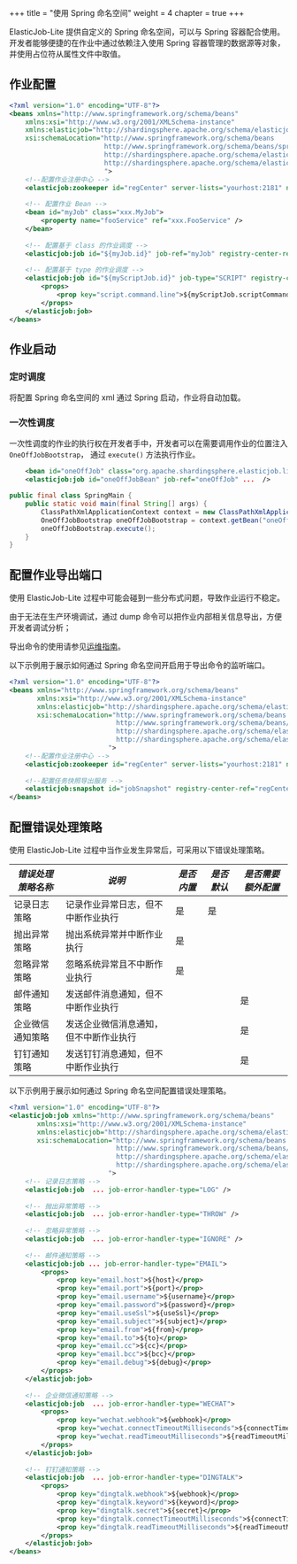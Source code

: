 +++
title = "使用 Spring 命名空间"
weight = 4
chapter = true
+++

ElasticJob-Lite 提供自定义的 Spring 命名空间，可以与 Spring 容器配合使用。
开发者能够便捷的在作业中通过依赖注入使用 Spring 容器管理的数据源等对象，并使用占位符从属性文件中取值。

## 作业配置

```xml
<?xml version="1.0" encoding="UTF-8"?>
<beans xmlns="http://www.springframework.org/schema/beans"
    xmlns:xsi="http://www.w3.org/2001/XMLSchema-instance"
    xmlns:elasticjob="http://shardingsphere.apache.org/schema/elasticjob"
    xsi:schemaLocation="http://www.springframework.org/schema/beans 
                        http://www.springframework.org/schema/beans/spring-beans.xsd 
                        http://shardingsphere.apache.org/schema/elasticjob
                        http://shardingsphere.apache.org/schema/elasticjob/elasticjob.xsd
                        ">
    <!--配置作业注册中心 -->
    <elasticjob:zookeeper id="regCenter" server-lists="yourhost:2181" namespace="my-job" base-sleep-time-milliseconds="1000" max-sleep-time-milliseconds="3000" max-retries="3" ensemble-tracker="true"/>
    
    <!-- 配置作业 Bean -->
    <bean id="myJob" class="xxx.MyJob">
        <property name="fooService" ref="xxx.FooService" />
    </bean>
    
    <!-- 配置基于 class 的作业调度 -->   
    <elasticjob:job id="${myJob.id}" job-ref="myJob" registry-center-ref="regCenter" sharding-total-count="${myJob.shardingTotalCount}" cron="${myJob.cron}" />
    
    <!-- 配置基于 type 的作业调度 -->   
    <elasticjob:job id="${myScriptJob.id}" job-type="SCRIPT" registry-center-ref="regCenter" sharding-total-count="${myScriptJob.shardingTotalCount}" cron="${myScriptJob.cron}">
        <props>
            <prop key="script.command.line">${myScriptJob.scriptCommandLine}</prop>
        </props>
    </elasticjob:job>
</beans>
```

## 作业启动

### 定时调度

将配置 Spring 命名空间的 xml 通过 Spring 启动，作业将自动加载。

### 一次性调度

一次性调度的作业的执行权在开发者手中，开发者可以在需要调用作业的位置注入 `OneOffJobBootstrap`，
通过 `execute()` 方法执行作业。

```xml
    <bean id="oneOffJob" class="org.apache.shardingsphere.elasticjob.lite.example.job.simple.SpringSimpleJob" />
    <elasticjob:job id="oneOffJobBean" job-ref="oneOffJob" ...  />
```
```java
public final class SpringMain {
    public static void main(final String[] args) {
        ClassPathXmlApplicationContext context = new ClassPathXmlApplicationContext("classpath:META-INF/application-context.xml");
        OneOffJobBootstrap oneOffJobBootstrap = context.getBean("oneOffJobBean", OneOffJobBootstrap.class);
        oneOffJobBootstrap.execute();
    }
}
```

## 配置作业导出端口

使用 ElasticJob-Lite 过程中可能会碰到一些分布式问题，导致作业运行不稳定。

由于无法在生产环境调试，通过 dump 命令可以把作业内部相关信息导出，方便开发者调试分析；

导出命令的使用请参见[运维指南](/cn/user-manual/elasticjob-lite/operation/dump)。

以下示例用于展示如何通过 Spring 命名空间开启用于导出命令的监听端口。

```xml
<?xml version="1.0" encoding="UTF-8"?>
<beans xmlns="http://www.springframework.org/schema/beans"
       xmlns:xsi="http://www.w3.org/2001/XMLSchema-instance"
       xmlns:elasticjob="http://shardingsphere.apache.org/schema/elasticjob"
       xsi:schemaLocation="http://www.springframework.org/schema/beans
                           http://www.springframework.org/schema/beans/spring-beans.xsd
                           http://shardingsphere.apache.org/schema/elasticjob
                           http://shardingsphere.apache.org/schema/elasticjob/elasticjob.xsd
                         ">
    <!--配置作业注册中心 -->
    <elasticjob:zookeeper id="regCenter" server-lists="yourhost:2181" namespace="dd-job" base-sleep-time-milliseconds="1000" max-sleep-time-milliseconds="3000" max-retries="3" ensemble-tracker="true"/>
    
    <!--配置任务快照导出服务 -->
    <elasticjob:snapshot id="jobSnapshot" registry-center-ref="regCenter" dump-port="9999" />    
</beans>
```


## 配置错误处理策略

使用 ElasticJob-Lite 过程中当作业发生异常后，可采用以下错误处理策略。

| *错误处理策略名称*         | *说明*                            |  *是否内置* | *是否默认*| *是否需要额外配置* |
| ----------------------- | --------------------------------- |  -------  |  --------|  -------------  |
| 记录日志策略              | 记录作业异常日志，但不中断作业执行     |   是       |     是   |                 |
| 抛出异常策略              | 抛出系统异常并中断作业执行            |   是       |         |                 |
| 忽略异常策略              | 忽略系统异常且不中断作业执行          |   是       |          |                 |
| 邮件通知策略              | 发送邮件消息通知，但不中断作业执行     |            |          |      是         |
| 企业微信通知策略           | 发送企业微信消息通知，但不中断作业执行 |            |          |      是          |
| 钉钉通知策略              | 发送钉钉消息通知，但不中断作业执行     |            |          |      是          |

以下示例用于展示如何通过 Spring 命名空间配置错误处理策略。


```xml
<?xml version="1.0" encoding="UTF-8"?>
<elasticjob:job xmlns="http://www.springframework.org/schema/beans"
       xmlns:xsi="http://www.w3.org/2001/XMLSchema-instance"
       xmlns:elasticjob="http://shardingsphere.apache.org/schema/elasticjob"
       xsi:schemaLocation="http://www.springframework.org/schema/beans
                           http://www.springframework.org/schema/beans/spring-beans.xsd
                           http://shardingsphere.apache.org/schema/elasticjob
                           http://shardingsphere.apache.org/schema/elasticjob/elasticjob.xsd
                         ">
    <!-- 记录日志策略 -->
    <elasticjob:job  ... job-error-handler-type="LOG" />
    
    <!-- 抛出异常策略 -->
    <elasticjob:job  ... job-error-handler-type="THROW" />
    
    <!-- 忽略异常策略 -->
    <elasticjob:job  ... job-error-handler-type="IGNORE" />
    
    <!-- 邮件通知策略 -->    
    <elasticjob:job ... job-error-handler-type="EMAIL">
        <props>
            <prop key="email.host">${host}</prop>
            <prop key="email.port">${port}</prop>
            <prop key="email.username">${username}</prop>
            <prop key="email.password">${password}</prop>
            <prop key="email.useSsl">${useSsl}</prop>
            <prop key="email.subject">${subject}</prop>
            <prop key="email.from">${from}</prop>
            <prop key="email.to">${to}</prop>
            <prop key="email.cc">${cc}</prop>
            <prop key="email.bcc">${bcc}</prop>
            <prop key="email.debug">${debug}</prop>
        </props>
    </elasticjob:job>
    
    <!-- 企业微信通知策略 -->
    <elasticjob:job  ... job-error-handler-type="WECHAT">
        <props>
            <prop key="wechat.webhook">${webhook}</prop>
            <prop key="wechat.connectTimeoutMilliseconds">${connectTimeoutMilliseconds}</prop>
            <prop key="wechat.readTimeoutMilliseconds">${readTimeoutMilliseconds}</prop>
        </props>
    </elasticjob:job>
    
    <!-- 钉钉通知策略 -->
    <elasticjob:job  ... job-error-handler-type="DINGTALK">
        <props>
            <prop key="dingtalk.webhook">${webhook}</prop>
            <prop key="dingtalk.keyword">${keyword}</prop>
            <prop key="dingtalk.secret">${secret}</prop>
            <prop key="dingtalk.connectTimeoutMilliseconds">${connectTimeoutMilliseconds}</prop>
            <prop key="dingtalk.readTimeoutMilliseconds">${readTimeoutMilliseconds}</prop>
        </props>
    </elasticjob:job>
</beans>
```
